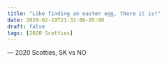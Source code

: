 ```yaml
---
title: "Like finding an easter egg, there it is!"
date: 2020-02-19T21:33:00-05:00
draft: false
tags: [2020 Scotties]
---
```

— 2020 Scotties, SK vs NO
<!--more--> 

